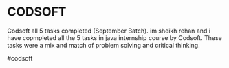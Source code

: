 # CODSOFT
Codsoft all 5 tasks completed (September Batch).
im sheikh rehan and i have copmpleted all the 5 tasks in java internship course by Codsoft. These tasks were a mix and match of problem solving and critical thinking. 

#codsoft 
